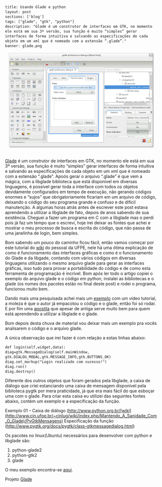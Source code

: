 ```
title: Usando Glade e python
layout: post
sections: ['blog']
tags: ["glade", "gtk", "python"]
description: "Glade é um construtor de interfaces em GTK, no momento ele está em sua 3º versão, sua função é muito “simples” gerar interfaces de forma intuitiva e salvando as especificações de cada objeto em um xml que é nomeado com a extensão “.glade”."
banner: glade.png
```

<center><img src="/blog/images/banner/glade.png" height="315px"></center><br>

[Glade](http://en.wikipedia.org/wiki/Glade_Interface_Designer) é um construtor de interfaces em GTK, no momento ele está em sua 3º versão, sua função é muito “simples” gerar interfaces de forma intuitiva e salvando as especificações de cada objeto em um xml que é nomeado com a extensão “.glade”.
Apoós gerar o arquivo “.glade” é que vem a mágica, com a libglade biblioteca que está disponível em diversas linguagens, é possível gerar toda a interface com todos os objetos devidamente configurados em tempo de execução, não gerando códigos enormes e “sujos” que obrigatoriamente ficariam em um arquivo de código,  deixando o código do seu programa grande e confuso e de difícil manutenção.
A algumas horas atrás antes de escrever este post estava aprendendo a utilizar a libglade de fato, depois de anos sabendo de sua existência. Cheguei a fazer um programa em C com a libglade mas o perdi pois já faz um tempo que o escrevi, hoje irei deixar as fontes que achei e mostrar  o meu processo de busca e escrita do código, que não passa de uma janelinha de login, bem simples.

Bom sabendo um pouco do caminho ficou fácil, então vamos começar por este tutorial do [wiki](http://www.cin.ufpe.br/~cinlug/wiki/index.php/Mantendo_A_Sanidade_Com_O_Glade) do pessoal da UFPE, nele há uma ótima explicação de como é funcionamento das interfaces gráficas e como é o funcionamento do Glade e da libgade, contando com vários códigos em diversas linguagens utilizando o mesmo arquivo glade para gerar as interfaces gráficas,  isso tudo para provar a portabilidade do código e de como esta ferramenta de programação é incrível. Bom após ler todo o artigo copiei o exemplo do arquivo glade e o código em python, instalei as bibliotecas e o glade (os nomes dos pacotes estão no final deste post) e rodei o programa, funcionou muito bem.

Dando mais uma pesquisada achei mais um [exemplo](http://blog.ogmaciel.com/?p=413) com um vídeo tutorial, a moleza é que o autor já empacotou o código e o glade, então foi só rodar. E por fim uma [apostila](http://gtk-br.welrbraga.eti.br/tutorial/tutorialglade-20040727.pdf) que apesar de antiga serve muito bem para quem está aprendendo a utilizar a libglade e o glade.

Bom depois desta chuva de material vou deixar mais um exemplo pra vocês analisarem o código e o arquivo glade.

A única observação que irei fazer é com relação a estas linhas abaixo:
<pre><code class="lang-python">def login(self,widget,data):
diag=gtk.MessageDialog(self.mainWindow, gtk.DIALOG_MODAL,gtk.MESSAGE_INFO,gtk.BUTTONS_OK)
diag.set_markup("Login realizado com sucesso!")
diag.run()
diag.destroy()
</code></pre>

Diferente dos outros objetos que foram gerados pela libglade, a caixa de diálogo que criei estanciando uma caixa de mensagem disponível pela biblioteca pygtk por mera praticidade, já que era mais fácil do que esboçar uma com o glade. Para criar esta caixa eu utilizei das seguintes fontes abaixo, contém um exemplo e a especificação da função.

Exemplo 01 – Caixa de diálogo (http://www.python.org.br/[wiki](http://www.cin.ufpe.br/~cinlug/wiki/index.php/Mantendo_A_Sanidade_Com_O_Glade)/PyGtkMensagens)
Especificação da função (http://www.pygtk.org/docs/pygtk/class-gtkmessagedialog.html)

Os pacotes no linux(Ubuntu) necessários para desenvolver com python e libglade são:

1. python-glade2
2. python-gtk2
3. glade

O meu exemplo encontra-se [aqui](https://docs.google.com/open?id=0B4PYBc6PpRQCY2ZiZjljOWMtMmM3OS00MjRmLTk2M2EtYjA3ZTIwYzEyM2Mw).

Projeto [Glade](http://glade.gnome.org/)